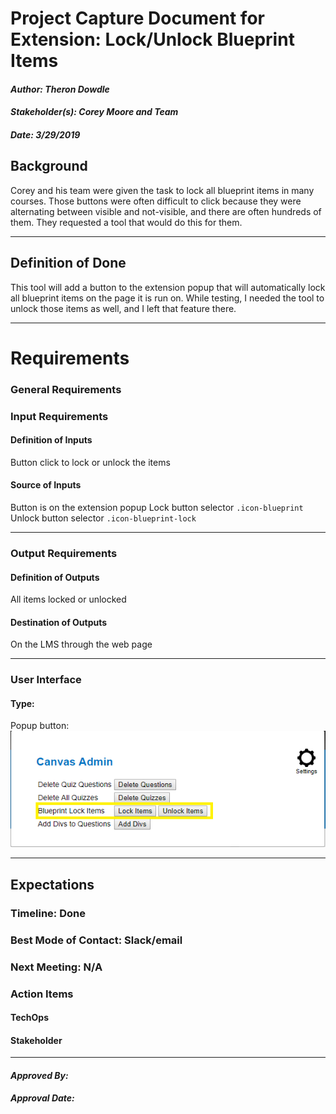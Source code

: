 # Project Capture Document for Extension: Lock/Unlock Blueprint Items
#### *Author: Theron Dowdle*
#### *Stakeholder(s): Corey Moore and Team*
#### *Date: 3/29/2019*


## Background

Corey and his team were given the task to lock all blueprint items in many courses.  Those buttons were often difficult to click because they were alternating between visible and not-visible, and there are often hundreds of them.  They requested a tool that would do this for them. 

-----

## Definition of Done

This tool will add a button to the extension popup that will automatically lock all blueprint items on the page it is run on. 
While testing, I needed the tool to unlock those items as well, and I left that feature there.

-----

# Requirements

### General Requirements

### Input Requirements

#### Definition of Inputs

Button click to lock or unlock the items

#### Source of Inputs

Button is on the extension popup
Lock button selector `.icon-blueprint`
Unlock button selector `.icon-blueprint-lock`

---

### Output Requirements

#### Definition of Outputs

All items locked or unlocked

#### Destination of Outputs

On the LMS through the web page

---

### User Interface

#### Type:

Popup button:  
![Buttons to Lock and Unlock](./popupLock.png 'Locks or Unlocks all Blueprint Items')

-----

## Expectations

### Timeline: Done

### Best Mode of Contact: Slack/email

### Next Meeting: N/A


### Action Items
<!-- Recap Meeting -->
#### TechOps
#### Stakeholder

-----

#### *Approved By:* 
#### *Approval Date:*